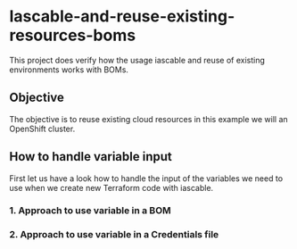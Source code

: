 # Iascable-and-reuse-existing-resources-boms

This project does verify how the usage iascable and reuse of existing environments works with BOMs. 

## Objective

The objective is to reuse existing cloud resources in this example we will an OpenShift cluster.

## How to handle variable input

First let us have a look how to handle the input of the variables we need to use when we create new Terraform code with iascable.



### 1. Approach to use variable in a BOM




### 2. Approach to use variable in a Credentials file
